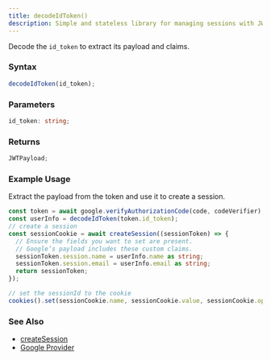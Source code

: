 ```yaml
---
title: decodeIdToken()
description: Simple and stateless library for managing sessions with JWT.
---
```


Decode the `id_token` to extract its payload and claims.

### Syntax

```ts
decodeIdToken(id_token);
```

### Parameters

```ts
id_token: string;
```

### Returns

```ts
JWTPayload;
```

### Example Usage

Extract the payload from the token and use it to create a session.

```ts
const token = await google.verifyAuthorizationCode(code, codeVerifier);
const userInfo = decodeIdToken(token.id_token);
// create a session
const sessionCookie = await createSession((sessionToken) => {
  // Ensure the fields you want to set are present.
  // Google’s payload includes these custom claims.
  sessionToken.session.name = userInfo.name as string;
  sessionToken.session.email = userInfo.email as string;
  return sessionToken;
});

// set the sessionId to the cookie
cookies().set(sessionCookie.name, sessionCookie.value, sessionCookie.options);
```

### See Also

- [createSession](/reference/functions/createblanksession)
- [Google Provider](/not_implemented_yet/)
